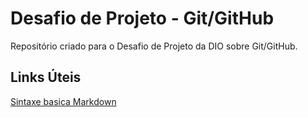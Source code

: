 # Desafio de Projeto - Git/GitHub
Repositório criado para o Desafio de Projeto da DIO sobre Git/GitHub.

## Links Úteis
 [Sintaxe basica Markdown](http://www.markdownguide.org/basic-syntax/)
